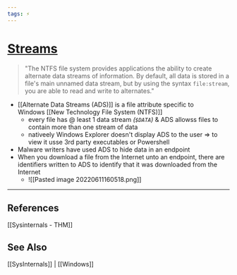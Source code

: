 ```yaml
---
tags: ⚡
---
```


# [Streams](https://docs.microsoft.com/en-us/sysinternals/downloads/streams)

> "The NTFS file system provides applications the ability to create alternate data streams of information. By default, all data is stored in a file's main unnamed data stream, but by using the syntax `file:stream`, you are able to read and write to alternates."

- [[Alternate Data Streams (ADS)]] is a file attribute specific to Windows [[New Technology File System (NTFS)]]
	- every file has @ least 1 data stream *(`$DATA`)* & ADS allowss files to contain more than one stream of data
	- nativeely Windows Explorer doesn't display ADS to the user => to view it usse 3rd party executables or Powershell
- Malware writers have used ADS to hide data in an endpoint
- When you download a file from the Internet unto an endpoint, there are identifiers written to ADS to identify that it was downloaded from the Internet
	- ![[Pasted image 20220611160518.png]]



---

## References
[[Sysinternals - THM]]

## See Also
[[SysInternals]] | [[Windows]]

